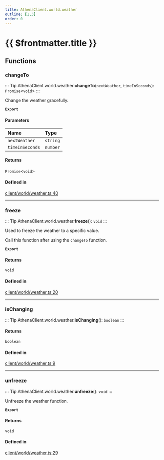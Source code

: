 ```yaml
---
title: AthenaClient.world.weather
outline: [1,3]
order: 0
---
```


# {{ $frontmatter.title }}


## Functions

### changeTo

::: Tip
AthenaClient.world.weather.**changeTo**(`nextWeather`, `timeInSeconds`): `Promise`<`void`\>
:::

Change the weather gracefully.

**`Export`**

#### Parameters

| Name | Type |
| :------ | :------ |
| `nextWeather` | `string` |
| `timeInSeconds` | `number` |

#### Returns

`Promise`<`void`\>

#### Defined in

[client/world/weather.ts:40](https://github.com/Stuyk/altv-athena/blob/6013452/src/core/client/world/weather.ts#L40)

___

### freeze

::: Tip
AthenaClient.world.weather.**freeze**(): `void`
:::

Used to freeze the weather to a specific value.

Call this function after using the `changeTo` function.

**`Export`**

#### Returns

`void`

#### Defined in

[client/world/weather.ts:20](https://github.com/Stuyk/altv-athena/blob/6013452/src/core/client/world/weather.ts#L20)

___

### isChanging

::: Tip
AthenaClient.world.weather.**isChanging**(): `boolean`
:::

#### Returns

`boolean`

#### Defined in

[client/world/weather.ts:9](https://github.com/Stuyk/altv-athena/blob/6013452/src/core/client/world/weather.ts#L9)

___

### unfreeze

::: Tip
AthenaClient.world.weather.**unfreeze**(): `void`
:::

Unfreeze the weather function.

**`Export`**

#### Returns

`void`

#### Defined in

[client/world/weather.ts:29](https://github.com/Stuyk/altv-athena/blob/6013452/src/core/client/world/weather.ts#L29)
